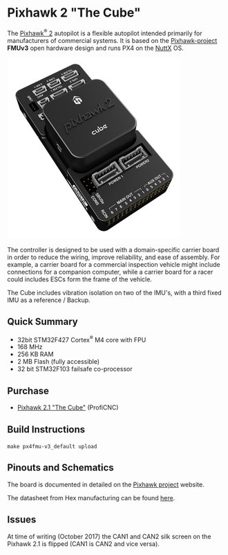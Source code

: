 # Pixhawk 2 "The Cube"


The [Pixhawk<sup>&reg;</sup> 2](https://pixhawk.org/modules/pixhawk2) autopilot is a flexible autopilot intended primarily for manufacturers of commercial systems.  It is based on the [Pixhawk-project](https://pixhawk.org/) **FMUv3** open hardware design and runs PX4 on the [NuttX](http://nuttx.org) OS.


<img src="../../assets/flight_controller/pixhawk2_cube_hero.jpg" width="400px" />

The controller is designed to be used with a domain-specific carrier board in order to reduce the wiring, improve reliability, and ease of assembly. For example, a carrier board for a commercial inspection vehicle might include connections for a companion computer, while a carrier board for a racer could includes ESCs form the frame of the vehicle.

The Cube includes vibration isolation on two of the IMU's, with a third fixed IMU as a reference / Backup.

## Quick Summary

* 32bit STM32F427 Cortex<sup>&reg;</sup> M4 core with FPU
* 168 MHz
* 256 KB RAM
* 2 MB Flash \(fully accessible\)
* 32 bit STM32F103 failsafe co-processor


## Purchase

* [Pixhawk 2.1 "The Cube"](http://www.proficnc.com/61-system-kits) (ProfiCNC)

## Build Instructions

`make px4fmu-v3_default upload`

## Pinouts and Schematics

The board is documented in detailed on the [Pixhawk project](https://pixhawk.org/modules/pixhawk2) website.

The datasheet from Hex manufacturing can be found [here](http://www.hex.aero/wp-content/uploads/2016/07/DRS_Pixhawk-2-17th-march-2016.pdf).

## Issues
At time of writing (October 2017) the CAN1 and CAN2 silk screen on the Pixhawk 2.1 is flipped (CAN1 is CAN2 and vice versa). 
